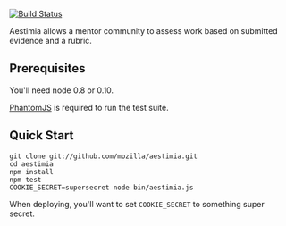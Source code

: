 [![Build Status](https://travis-ci.org/mozilla/aestimia.png)](https://travis-ci.org/mozilla/aestimia)

Aestimia allows a mentor community to assess work based on submitted
evidence and a rubric.

## Prerequisites

You'll need node 0.8 or 0.10.

[PhantomJS][] is required to run the test suite.

## Quick Start

    git clone git://github.com/mozilla/aestimia.git
    cd aestimia
    npm install
    npm test
    COOKIE_SECRET=supersecret node bin/aestimia.js

When deploying, you'll want to set `COOKIE_SECRET` to something super
secret.

  [PhantomJS]: http://phantomjs.org/
